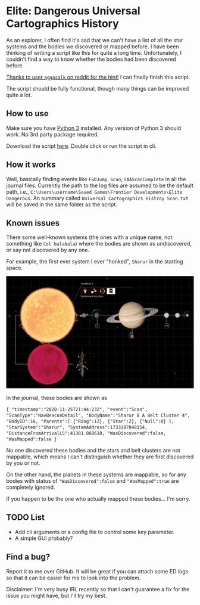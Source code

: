 # Elite: Dangerous Universal Cartographics History

As an explorer, I often find it's sad that we can't have a list of all the
star systems and the bodies we discovered or mapped before. I have been
thinking of writing a script like this for quite a long time. Unfortunately, I
couldn't find a way to know whether the bodies had been discovered before.

[Thanks to user `aggasalk` on reddit for the hint!](https://www.reddit.com/r/EliteDangerous/comments/mq50zf/daily_qa_ask_and_answer_any_questions_you_have/guf3tkt?utm_source=share&utm_medium=web2x&context=3)
I can finally finish this script.

The script should be fully functional, though many things can be improved quite
a lot.

## How to use

Make sure you have [Python 3](https://www.python.org/downloads/) installed. Any
version of Python 3 should work. No 3rd party package required.

Download the script [here](https://raw.githubusercontent.com/tautomer/UniversalCartographicsHistory/master/uchistory/uchistory.py).
Double click or run the script in cli.

## How it works

Well, basically finding events like `FSDJump`, `Scan`, `SAAScanComplete` in all
the journal files. Currently the path to the log files are assumed to be the
default path, i.e., `C:\Users\username\Saved Games\Frontier Developments\Elite Dangerous`.
An summary called `Universal Cartographics Histroy Scan.txt` will be saved in
the same folder as the script.

## Known issues

There some well-known systems (the ones with a unique name, not something like
`Col balabala`) where the bodies are shown as undiscovered, or say not
discovered by any one.

For example, the first ever system I ever "honked", `Sharur` in the starting
space.

![Sharur](assets/Sharur.jpg)

In the journal, these bodies are shown as

```text
{ "timestamp":"2020-11-25T21:44:23Z", "event":"Scan", "ScanType":"NavBeaconDetail", "BodyName":"Sharur B A Belt Cluster 4", "BodyID":16, "Parents":[ {"Ring":12}, {"Star":2}, {"Null":0} ], "StarSystem":"Sharur", "SystemAddress":1733187048154, "DistanceFromArrivalLS":41381.868618, "WasDiscovered":false, "WasMapped":false }
```

No one discovered these bodies and the stars and belt clusters are not mappable,
which means I can't distinguish whether they are first discovered by you or not.

On the other hand, the planets in these systems are mappable, so for any bodies
with status of `"WasDiscovered":false` and `"WasMapped":true` are completely
ignored.

If you happen to be the one who actually mapped these bodies... I'm sorry.

## TODO List

* Add cli arguments or a config file to control some key parameter.
* A simple GUI probably?
 
## Find a bug?

Report it to me over GitHub. It will be great if you can attach some ED logs so
that it can be easier for me to look into the problem.

Disclaimer: I'm very busy IRL recently so that I can't guarantee a fix for the
issue you might have, but I'll try my best.
